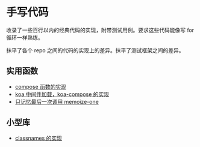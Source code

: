 # 手写代码

收录了一些百行以内的经典代码的实现，附带测试用例。要求这些代码能像写 for 循环一样熟练。

抹平了各个 repo 之间的代码的实现上的差异。抹平了测试框架之间的差异。

## 实用函数

- [compose 函数的实现](./packages/compose/README.md)
- [koa 中间件加载，koa-compose 的实现](./packages/koa-compose/README.md)
- [只记忆最后一次调用 memoize-one](./packages/memoize-one/README.md)

## 小型库

- [classnames 的实现](./packages/classnames/README.md)
